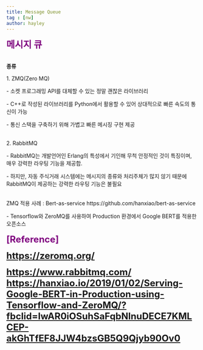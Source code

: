 ```yaml
---
title: Message Queue
tag : [nw]
author: hayley
---
```


<font size="5" color="purple"><b>메시지 큐</b></font>

<br><b>종류</b>
<p>1. ZMQ(Zero MQ)
<p>- 소켓 프로그래밍 API를 대체할 수 있는 정말 괜찮은 라이브러리
<p>- C++로 작성된 라이브러리를 Python에서 활용할 수 있어 상대적으로 빠른 속도의 통신이 가능
<p>- 통신 스택을 구축하기 위해 가볍고 빠른 메시징 구현 제공  
<br>
<br>  
<p>2. RabbitMQ 
<p>- RabbitMQ는 개발언어인 Erlang의 특성에서 기인해 무척 안정적인 것이 특징이며, 매우 강력한 라우팅 기능을 제공합. 
<p>- 하지만, 자동 주식거래 시스템에는 메시지의 종류와 처리주체가 많지 않기 때문에 RabbitMQ이 제공하는 강력한 라우팅 기능은 불필요  
<br>
<br>
<p>ZMQ 적용 사례 : Bert-as-service https://github.com/hanxiao/bert-as-service
<p>- Tensorflow와 ZeroMQ를 사용하여 Production 환경에서 Google BERT를 적용한 오픈소스   
<br>
<br> <font size="5" color="purple"><b>[Reference]
<p><a href="https://zeromq.org/">https://zeromq.org/
<p><a href="https://www.rabbitmq.com/">https://www.rabbitmq.com/
<a href="https://hanxiao.io/2019/01/02/Serving-Google-BERT-in-Production-using-Tensorflow-and-ZeroMQ/?fbclid=IwAR0iOSuhSaFqbNlnuDECE7KMLCEP-akGhTfEF8JJW4bzsGB5Q9Qjyb90Ov0">https://hanxiao.io/2019/01/02/Serving-Google-BERT-in-Production-using-Tensorflow-and-ZeroMQ/?fbclid=IwAR0iOSuhSaFqbNlnuDECE7KMLCEP-akGhTfEF8JJW4bzsGB5Q9Qjyb90Ov0</a>  
 


  
